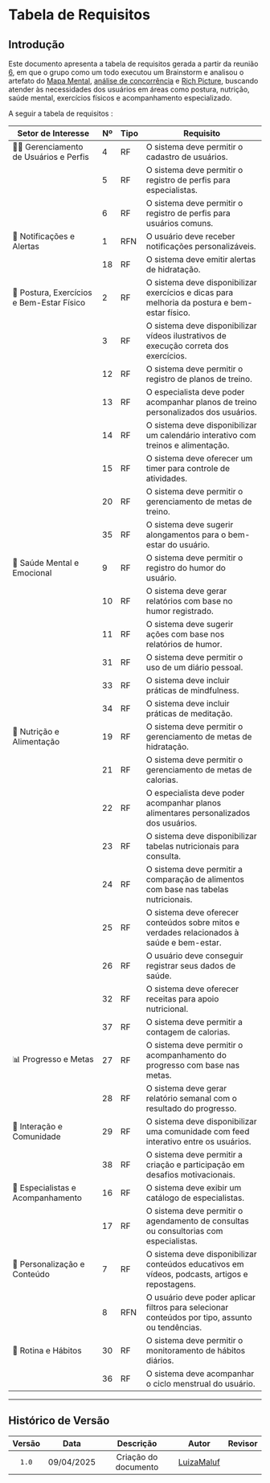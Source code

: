 # __Tabela de Requisitos__

## __Introdução__

Este documento apresenta a tabela de requisitos gerada a partir da reunião [6](../Projeto/Iniciativas%20Extras/ata_06.md), em que o grupo como um todo executou um Brainstorm e analisou o artefato do [Mapa Mental](../Base/1.2.1.Mapa-mental.md#mapa-mental), [análise de concorrência](../Base/1.2.5.Publico-Alvo.md#análise-de-concorrência) e [Rich Picture](../Base/1.2.2.RichPicture.md#rich-picture), buscando atender às necessidades dos usuários em áreas como postura, nutrição, saúde mental, exercícios físicos e acompanhamento especializado.

A seguir a tabela de requisitos :

| **Setor de Interesse**                     | **Nº** | **Tipo** | **Requisito**                                                                                          |
|-------------------------------------------|--------|----------|---------------------------------------------------------------------------------------------------------|
| 🧍‍♀️ Gerenciamento de Usuários e Perfis    | 4      | RF       | O sistema deve permitir o cadastro de usuários.                                                         |
|                                           | 5      | RF       | O sistema deve permitir o registro de perfis para especialistas.                                        |
|                                           | 6      | RF       | O sistema deve permitir o registro de perfis para usuários comuns.                                      |
| 🔔 Notificações e Alertas                 | 1      | RFN      | O usuário deve receber notificações personalizáveis.                                                    |
|                                           | 18     | RF       | O sistema deve emitir alertas de hidratação.                                                            |
| 🧘 Postura, Exercícios e Bem-Estar Físico | 2      | RF       | O sistema deve disponibilizar exercícios e dicas para melhoria da postura e bem-estar físico.          |
|                                           | 3      | RF       | O sistema deve disponibilizar vídeos ilustrativos de execução correta dos exercícios.                   |
|                                           | 12     | RF       | O sistema deve permitir o registro de planos de treino.                                                 |
|                                           | 13     | RF       | O especialista deve poder acompanhar planos de treino personalizados dos usuários.                      |
|                                           | 14     | RF       | O sistema deve disponibilizar um calendário interativo com treinos e alimentação.                       |
|                                           | 15     | RF       | O sistema deve oferecer um timer para controle de atividades.                                           |
|                                           | 20     | RF       | O sistema deve permitir o gerenciamento de metas de treino.                                             |
|                                           | 35     | RF       | O sistema deve sugerir alongamentos para o bem-estar do usuário.                                        |
| 🧠 Saúde Mental e Emocional               | 9      | RF       | O sistema deve permitir o registro do humor do usuário.                                                 |
|                                           | 10     | RF       | O sistema deve gerar relatórios com base no humor registrado.                                           |
|                                           | 11     | RF       | O sistema deve sugerir ações com base nos relatórios de humor.                                          |
|                                           | 31     | RF       | O sistema deve permitir o uso de um diário pessoal.                                                     |
|                                           | 33     | RF       | O sistema deve incluir práticas de mindfulness.                                                         |
|                                           | 34     | RF       | O sistema deve incluir práticas de meditação.                                                           |
| 🍎 Nutrição e Alimentação                | 19     | RF       | O sistema deve permitir o gerenciamento de metas de hidratação.                                         |
|                                           | 21     | RF       | O sistema deve permitir o gerenciamento de metas de calorias.                                           |
|                                           | 22     | RF       | O especialista deve poder acompanhar planos alimentares personalizados dos usuários.                    |
|                                           | 23     | RF       | O sistema deve disponibilizar tabelas nutricionais para consulta.                                       |
|                                           | 24     | RF       | O sistema deve permitir a comparação de alimentos com base nas tabelas nutricionais.                    |
|                                           | 25     | RF       | O sistema deve oferecer conteúdos sobre mitos e verdades relacionados à saúde e bem-estar.              |
|                                           | 26     | RF       | O usuário deve conseguir registrar seus dados de saúde.                                                 |
|                                           | 32     | RF       | O sistema deve oferecer receitas para apoio nutricional.                                                |
|                                           | 37     | RF       | O sistema deve permitir a contagem de calorias.                                                         |
| 📊 Progresso e Metas                      | 27     | RF       | O sistema deve permitir o acompanhamento do progresso com base nas metas.                               |
|                                           | 28     | RF       | O sistema deve gerar relatório semanal com o resultado do progresso.                                    |
| 💬 Interação e Comunidade                | 29     | RF       | O sistema deve disponibilizar uma comunidade com feed interativo entre os usuários.                     |
|                                           | 38     | RF       | O sistema deve permitir a criação e participação em desafios motivacionais.                             |
| 📅 Especialistas e Acompanhamento        | 16     | RF       | O sistema deve exibir um catálogo de especialistas.                                                     |
|                                           | 17     | RF       | O sistema deve permitir o agendamento de consultas ou consultorias com especialistas.                   |
| 🧩 Personalização e Conteúdo             | 7      | RF       | O sistema deve disponibilizar conteúdos educativos em vídeos, podcasts, artigos e repostagens.         |
|                                           | 8      | RFN      | O usuário deve poder aplicar filtros para selecionar conteúdos por tipo, assunto ou tendências.         |
| 📅 Rotina e Hábitos                      | 30     | RF       | O sistema deve permitir o monitoramento de hábitos diários.                                             |
|                                           | 36     | RF       | O sistema deve acompanhar o ciclo menstrual do usuário.                                                 |


---

## Histórico de Versão

| Versão | Data | Descrição | Autor | Revisor
|:-:|:-:|:-:|:-:|:-:|
|`1.0`| 09/04/2025 | Criação do documento| [LuizaMaluf](https://github.com/LuizaMaluf)|  |
